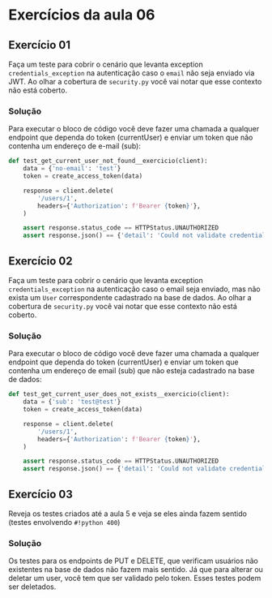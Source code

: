 # Exercícios da aula 06

## Exercício 01

Faça um teste para cobrir o cenário que levanta exception `credentials_exception` na autenticação caso o `email` não seja enviado via JWT. Ao olhar a cobertura de `security.py` você vai notar que esse contexto não está coberto.

### Solução

Para executar o bloco de código você deve fazer uma chamada a qualquer endpoint que dependa do token (currentUser) e enviar um token que não contenha um endereço de e-mail (sub):

```python title="tests/test_app.py"
def test_get_current_user_not_found__exercicio(client):
    data = {'no-email': 'test'}
    token = create_access_token(data)

    response = client.delete(
        '/users/1',
        headers={'Authorization': f'Bearer {token}'},
    )

    assert response.status_code == HTTPStatus.UNAUTHORIZED
    assert response.json() == {'detail': 'Could not validate credentials'}
```

## Exercício 02

Faça um teste para cobrir o cenário que levanta exception `credentials_exception` na autenticação caso o email seja enviado, mas não exista um `User` correspondente cadastrado na base de dados. Ao olhar a cobertura de `security.py` você vai notar que esse contexto não está coberto.

### Solução

Para executar o bloco de código você deve fazer uma chamada a qualquer endpoint que dependa do token (currentUser) e enviar um token que contenha um endereço de email (sub) que não esteja cadastrado na base de dados:

```python title="tests/test_app.py"
def test_get_current_user_does_not_exists__exercicio(client):
    data = {'sub': 'test@test'}
    token = create_access_token(data)

    response = client.delete(
        '/users/1',
        headers={'Authorization': f'Bearer {token}'},
    )

    assert response.status_code == HTTPStatus.UNAUTHORIZED
    assert response.json() == {'detail': 'Could not validate credentials'}
```

## Exercício 03

Reveja os testes criados até a aula 5 e veja se eles ainda fazem sentido (testes envolvendo `#!python 400`)

### Solução

Os testes para os endpoints de PUT e DELETE, que verificam usuários não existentes na base de dados não fazem mais sentido. Já que para alterar ou deletar um user, você tem que ser validado pelo token. Esses testes podem ser deletados.
